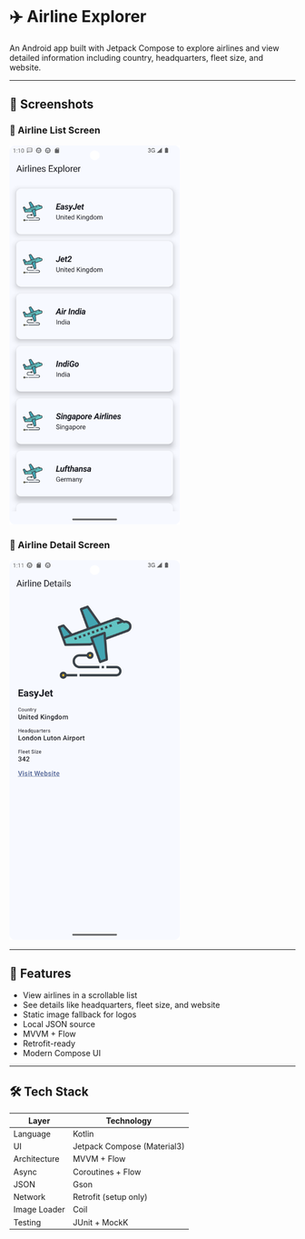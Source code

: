 # ✈️ Airline Explorer

An Android app built with Jetpack Compose to explore airlines and view detailed information including country, headquarters, fleet size, and website.

---

## 📱 Screenshots

### 🧾 Airline List Screen

<img src="assets/screenshot1.png" width="300" />

### 🛬 Airline Detail Screen

<img src="assets/screenshot2.png" width="300" />

---

## 📄 Features

- View airlines in a scrollable list
- See details like headquarters, fleet size, and website
- Static image fallback for logos
- Local JSON source
- MVVM + Flow
- Retrofit-ready
- Modern Compose UI

---

## 🛠 Tech Stack

| Layer        | Technology                  |
|--------------|------------------------------|
| Language     | Kotlin                       |
| UI           | Jetpack Compose (Material3)  |
| Architecture | MVVM + Flow                  |
| Async        | Coroutines + Flow            |
| JSON         | Gson                         |
| Network      | Retrofit (setup only)        |
| Image Loader | Coil                         |
| Testing      | JUnit + MockK                |
